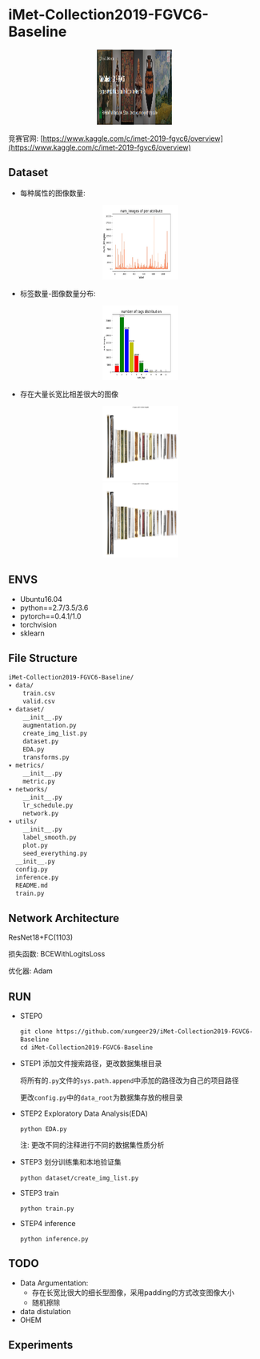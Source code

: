 # iMet-Collection2019-FGVC6-Baseline
<div align=center><img width="150" height="150" src="https://github.com/xungeer29/iMet-Collection2019-FGVC6-Baseline/blob/master/figs/cover.png"/></div>

竞赛官网: [https://www.kaggle.com/c/imet-2019-fgvc6/overview](https://www.kaggle.com/c/imet-2019-fgvc6/overview)

## Dataset
* 每种属性的图像数量:

  <div align=center><img width="150" height="150" src="https://github.com/xungeer29/iMet-Collection2019-FGVC6-Baseline/blob/master/figs/num_ims_per_attribute.jpg"/></div>

* 标签数量-图像数量分布:

  <div align=center><img width="150" height="150" src="https://github.com/xungeer29/iMet-Collection2019-FGVC6-Baseline/blob/master/figs/num_of_tags_distribution.jpg"/></div>

* 存在大量长宽比相差很大的图像
  <div align=center><img width="150" height="150" src="https://github.com/xungeer29/iMet-Collection2019-FGVC6-Baseline/blob/master/figs/height_ims.png"/></div>
  
  <div align=center><img width="150" height="150" src="https://github.com/xungeer29/iMet-Collection2019-FGVC6-Baseline/blob/master/figs/height_ims.png"/></div>

## ENVS
* Ubuntu16.04
* python==2.7/3.5/3.6
* pytorch==0.4.1/1.0
* torchvision
* sklearn

## File Structure
```
iMet-Collection2019-FGVC6-Baseline/
▾ data/
    train.csv
    valid.csv
▾ dataset/
    __init__.py
    augmentation.py
    create_img_list.py
    dataset.py
    EDA.py
    transforms.py
▾ metrics/
    __init__.py
    metric.py
▾ networks/
    __init__.py
    lr_schedule.py
    network.py
▾ utils/
    __init__.py
    label_smooth.py
    plot.py
    seed_everything.py
  __init__.py
  config.py
  inference.py 
  README.md
  train.py
```
## Network Architecture
ResNet18+FC(1103)

损失函数: BCEWithLogitsLoss

优化器: Adam

## RUN
* STEP0
  ```
  git clone https://github.com/xungeer29/iMet-Collection2019-FGVC6-Baseline
  cd iMet-Collection2019-FGVC6-Baseline
  ```
* STEP1
  添加文件搜索路径，更改数据集根目录

  将所有的`.py`文件的`sys.path.append`中添加的路径改为自己的项目路径

  更改`config.py`中的`data_root`为数据集存放的根目录

* STEP2
  Exploratory Data Analysis(EDA)
  ```
  python EDA.py
  ```
  注: 更改不同的注释进行不同的数据集性质分析
* STEP3
  划分训练集和本地验证集

  ```
  python dataset/create_img_list.py
  ```

* STEP3
  train

  ```
  python train.py
  ```

* STEP4
  inference
  ```
  python inference.py
  ```

## TODO
* Data Argumentation: 
  * 存在长宽比很大的细长型图像，采用padding的方式改变图像大小
  * 随机擦除
* data distulation
* OHEM

## Experiments
